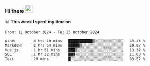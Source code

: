 ### Hi there <a href="https://www.gautamkrishnar.com/"><img src="https://media.giphy.com/media/hvRJCLFzcasrR4ia7z/giphy.gif" width="25px"></a>

📊 **This week I spent my time on**

<!--START_SECTION:waka-->

```txt
From: 18 October 2024 - To: 25 October 2024

Other        6 hrs 20 mins   ███████████▒░░░░░░░░░░░░░   45.38 %
Markdown     2 hrs 54 mins   █████▒░░░░░░░░░░░░░░░░░░░   20.87 %
Vue.js       1 hr 51 mins    ███▒░░░░░░░░░░░░░░░░░░░░░   13.32 %
SQL          1 hr 32 mins    ██▓░░░░░░░░░░░░░░░░░░░░░░   11.00 %
Text         29 mins         █░░░░░░░░░░░░░░░░░░░░░░░░   03.52 %
```

<!--END_SECTION:waka-->
